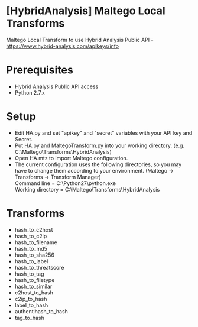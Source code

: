 # [HybridAnalysis] Maltego Local Transforms
Maltego Local Transform to use Hybrid Analysis Public API - https://www.hybrid-analysis.com/apikeys/info

# Prerequisites
- Hybrid Analysis Public API access
- Python 2.7.x

# Setup
- Edit HA.py and set "apikey" and "secret" variables with your API key and Secret.
- Put HA.py and MaltegoTransform.py into your working directory. (e.g. C:\Maltego\Transforms\HybridAnalysis)
- Open HA.mtz to import Maltego configuration.
- The current configuration uses the following directories, so you may have to change them according to your environment. (Maltego -> Transforms -> Transform Manager)  
  Command line = C:\Python27\python.exe  
  Working directory = C:\Maltego\Transforms\HybridAnalysis

# Transforms
- hash_to_c2host
- hash_to_c2ip
- hash_to_filename
- hash_to_md5
- hash_to_sha256
- hash_to_label
- hash_to_threatscore
- hash_to_tag
- hash_to_filetype
- hash_to_similar
- c2host_to_hash
- c2ip_to_hash
- label_to_hash
- authentihash_to_hash
- tag_to_hash

